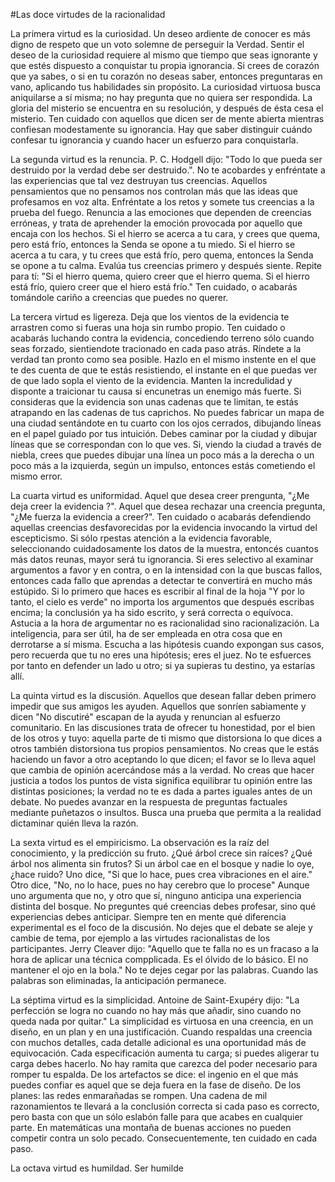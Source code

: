 #Las doce virtudes de la racionalidad

La primera virtud es la curiosidad. Un deseo ardiente de conocer es más digno de respeto que un voto solemne de perseguir la Verdad. Sentir el deseo de la curiosidad requiere al mismo que tiempo que seas ignorante y que estés dispuesto a conquistar tu propia ignorancia. Si crees de corazón que ya sabes, o si en tu corazón no deseas saber, entonces preguntaras en vano, aplicando tus habilidades sin propósito. La curiosidad virtuosa busca aniquilarse a sí misma; no hay pregunta que no quiera ser respondida. La gloria del misterio se encuentra en su resolución, y después de ésta cesa el misterio. Ten cuidado con aquellos que dicen ser de mente abierta mientras confiesan modestamente su ignorancia. Hay que saber distinguir cuándo confesar tu ignorancia y cuando hacer un esfuerzo para conquistarla.

La segunda virtud es la renuncia. P. C. Hodgell dijo: "Todo lo que pueda ser destruido por la verdad debe ser destruido.". No te acobardes y enfréntate a las experiencias que tal vez destruyan tus creencias. Aquellos pensamientos que no pensamos nos controlan más que las ideas que profesamos en voz alta. Enfréntate a los retos y somete tus creencias a la prueba del fuego. Renuncia a las emociones que dependen de creencias erróneas, y trata de aprehender la emoción provocada por aquello que encaja con los hechos. Si el hierro se acerca a tu cara, y crees que quema, pero está frío, entonces la Senda se opone a tu miedo. Si el hierro se acerca a tu cara, y tu crees que está frío, pero quema, entonces la Senda se opone a tu calma. Evalúa tus creencias primero y después siente. Repite para tí: "Si el hierro quema, quiero creer que el hierro quema. Si el hierro está frío, quiero creer que el hiero está frío." Ten cuidado, o acabarás tomándole cariño a creencias que puedes no querer.

La tercera virtud es ligereza. Deja que los vientos de la evidencia te arrastren como si fueras una hoja sin rumbo propio. Ten cuidado o acabarás luchando contra la evidencia, concediendo terreno sólo cuando seas forzado, sientiendote tracionado en cada paso atrás. Ríndete a la verdad tan pronto como sea posible. Hazlo en el mismo instente en el que te des cuenta de que te estás resistiendo, el instante en el que puedas ver de que lado sopla el viento de la evidencia. Manten la incredulidad y disponte a traicionar tu causa si encunetras un enemigo más fuerte. Si consideras que la evidencia son unas cadenas que te limitan, te estás atrapando en las cadenas de tus caprichos. No puedes fabricar un mapa de una ciudad sentándote en tu cuarto con los ojos cerrados, dibujando líneas en el papel guiado por tus intuición. Debes caminar por la ciudad y dibujar líneas que se correspondan con lo que ves. Si, viendo la ciudad a través de niebla, crees que puedes dibujar una línea un poco más a la derecha o un poco más a la izquierda, según un impulso, entonces estás cometiendo el mismo error.

La cuarta virtud es uniformidad. Aquel que desea creer prengunta, "¿Me deja creer la evidencia ?". Aquel que desea rechazar una creencia pregunta, "¿Me fuerza la evidencia a creer?". Ten cuidado o acabarás defendiendo aquellas creencias desfavorecidas por la evidencia invocando la virtud del escepticismo. Si sólo rpestas atención a la evidencia favorable, seleccionando cuidadosamente los datos de la muestra, entoncés cuantos más datos reunas, mayor será tu ignorancia. Si eres selectivo al examinar argumentos a favor y en contra, o en la intensidad con la que buscas fallos, entonces cada fallo que aprendas a detectar te convertirá en mucho más estúpido. Si lo primero que haces es escribir al final de la hoja "Y por lo tanto, el cielo es verde" no importa los argumentos que después escribas encima; la conclusión ya ha sido escrito, y será correcta o equívoca. Astucia a la hora de argumentar no es racionalidad sino racionalización. La inteligencia, para ser útil, ha de ser empleada en otra cosa que en derrotarse a sí misma. Escucha a las hipótesis cuando expongan sus casos, pero recuerda que tu no eres una hipótesis; eres el juez. No te esfuerces por tanto en defender un lado u otro; si ya supieras tu destino, ya estarías allí.

La quinta virtud es la discusión. Aquellos que desean fallar deben primero impedir que sus amigos les ayuden. Aquellos que sonríen sabiamente y dicen "No discutiré" escapan de la ayuda y renuncian al esfuerzo comunitario. En las discusiones trata de ofrecer tu honestidad, por el bien de los otros y tuyo: aquella parte de ti mismo que distorsiona lo que dices a otros también distorsiona tus propios pensamientos. No creas que le estás haciendo un favor a otro aceptando lo que dicen; el favor se lo lleva aquel que cambia de opinión acercándose más a la verdad. No creas que hacer justicia a todos los puntos de vista significa equilibrar tu opinión entre las distintas posiciones; la verdad no te es dada a partes iguales antes de un debate. No puedes avanzar en la respuesta de preguntas factuales mediante puñetazos o insultos. Busca una prueba que permita a la realidad dictaminar quién lleva la razón.

La sexta virtud es el empiricismo. La observación es la raíz del conocimiento, y la predicción su fruto. ¿Qué árbol crece sin raíces? ¿Qué árbol nos alimenta sin frutos? Si un árbol cae en el bosque y nadie lo oye, ¿hace ruido? Uno dice, "Si que lo hace, pues crea vibraciones en el aire." Otro dice, "No, no lo hace, pues no hay cerebro que lo procese" Aunque uno argumenta que no, y otro que sí, ninguno anticipa una experiencia distinta del bosque. No preguntes qué creencias debes profesar, sino qué experiencias debes anticipar. Siempre ten en mente qué diferencia experimental es el foco de la discusión. No dejes que el debate se aleje y cambie de tema, por ejemplo a las virtudes racionalistas de los participantes. Jerry Cleaver dijo: "Aquello que te falla no es un fracaso a la hora de aplicar una técnica compplicada. Es el ólvido de lo básico. El no mantener el ojo en la bola." No te dejes cegar por las palabras. Cuando las palabras son eliminadas, la anticipación permanece.

La séptima virtud es la simplicidad. Antoine de Saint-Exupéry dijo: "La perfección se logra no cuando no hay más que añadir, sino cuando no queda nada por quitar." La simplicidad es virtuosa en una creencia, en un diseño, en un plan y en una justificación. Cuando respaldas una creencia con muchos detalles, cada detalle adicional es una oportunidad más de equivocación. Cada especificación aumenta tu carga; si puedes aligerar tu carga debes hacerlo. No hay ramita que carezca del poder necesario para romper tu espalda. De los artefactos se dice: el ingenio en el que más puedes confiar es aquel que se deja fuera en la fase de diseño. De los planes: las redes enmarañadas se rompen. Una cadena de mil razonamientos te llevará a la conclusión correcta si cada paso es correcto, pero basta con que un sólo eslabón falle para que acabes en cualquier parte. En matemáticas una montaña de buenas acciones no pueden competir contra un solo pecado. Consecuentemente, ten cuidado en cada paso.

La octava virtud es humildad. Ser humilde
